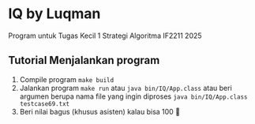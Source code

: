 # IQ by Luqman
Program untuk Tugas Kecil 1 Strategi Algoritma IF2211 2025

## Tutorial Menjalankan program
1. Compile program
```make build```
2. Jalankan program
```make run```
atau
```java bin/IQ/App.class```
atau beri argumen berupa nama file yang ingin diproses
```java bin/IQ/App.class testcase69.txt```
3. Beri nilai bagus (khusus asisten)
kalau bisa 100 :pray:
